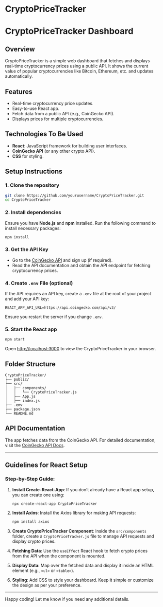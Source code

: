 # CryptoPriceTracker

# CryptoPriceTracker Dashboard

## Overview
CryptoPriceTracker is a simple web dashboard that fetches and displays real-time cryptocurrency prices using a public API. It shows the current value of popular cryptocurrencies like Bitcoin, Ethereum, etc. and updates automatically.

## Features
- Real-time cryptocurrency price updates.
- Easy-to-use React app.
- Fetch data from a public API (e.g., CoinGecko API).
- Displays prices for multiple cryptocurrencies.
  
## Technologies To Be Used
- **React**: JavaScript framework for building user interfaces.
- **CoinGecko API** (or any other crypto API).
- **CSS** for styling.

## Setup Instructions

### 1. Clone the repository
```bash
git clone https://github.com/yourusername/CryptoPriceTracker.git
cd CryptoPriceTracker
```

### 2. Install dependencies
Ensure you have **Node.js** and **npm** installed. Run the following command to install necessary packages:
```bash
npm install
```

### 3. Get the API Key
- Go to the [CoinGecko API](https://www.coingecko.com/en/api) and sign up (if required).
- Read the API documentation and obtain the API endpoint for fetching cryptocurrency prices.

### 4. Create `.env` File (optional)
If the API requires an API key, create a `.env` file at the root of your project and add your API key:
```env
REACT_APP_API_URL=https://api.coingecko.com/api/v3/
```
Ensure you restart the server if you change `.env`.


### 5. Start the React app
```bash
npm start
```
Open [http://localhost:3000](http://localhost:3000) to view the CryptoPriceTracker in your browser.

## Folder Structure
```plaintext
CryptoPriceTracker/
├── public/
├── src/
│   ├── components/
│   │   └── CryptoPriceTracker.js
│   ├── App.js
│   ├── index.js
├── .env
├── package.json
└── README.md
```


## API Documentation
The app fetches data from the CoinGecko API. For detailed documentation, visit the [CoinGecko API Docs](https://www.coingecko.com/en/api).

---

## Guidelines for React Setup

### Step-by-Step Guide:
1. **Install Create-React-App**:
   If you don’t already have a React app setup, you can create one using:
   ```bash
   npx create-react-app CryptoPriceTracker
   ```
2. **Install Axios**:
   Install the Axios library for making API requests:
   ```bash
   npm install axios
   ```
3. **Create CryptoPriceTracker Component**:
   Inside the `src/components` folder, create a `CryptoPriceTracker.js` file to manage API requests and display crypto prices.

4. **Fetching Data**:
   Use the `useEffect` React hook to fetch crypto prices from the API when the component is mounted.

5. **Display Data**:
   Map over the fetched data and display it inside an HTML element (e.g., `<ul>` or `<table>`).

6. **Styling**:
   Add CSS to style your dashboard. Keep it simple or customize the design as per your preference.

---

Happy coding! Let me know if you need any additional details.

